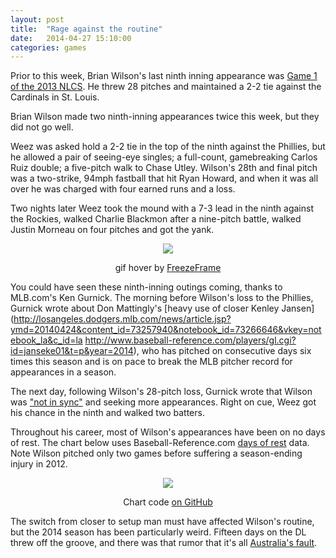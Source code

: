 ```yaml
---
layout: post
title:  "Rage against the routine"
date:   2014-04-27 15:10:00
categories: games
---
```


Prior to this week, Brian Wilson's last ninth inning appearance was [Game 1 of the 2013 NLCS](http://m.mlb.com/video/topic/69490714/v31125445/nlcs-gm1-wilson-escapes-ninth-sends-it-to-extras/?c_id=mlb). He threw 28 pitches and maintained a 2-2 tie against the Cardinals in St. Louis.

Brian Wilson made two ninth-inning appearances twice this week, but they did not go well.

Weez was asked hold a 2-2 tie in the top of the ninth against the Phillies, but he allowed a pair of seeing-eye singles; a full-count, gamebreaking Carlos Ruiz double; a five-pitch walk to Chase Utley. Wilson's 28th and final pitch was a two-strike, 94mph fastball that hit Ryan Howard, and when it was all over he was charged with four earned runs and a loss.

Two nights later Weez took the mound with a 7-3 lead in the ninth against the Rockies, walked Charlie Blackmon after a nine-pitch battle, walked Justin Morneau on four pitches and got the yank.

<div align="center">
    <img class="freezeframe" src="{{ site.url }}/post-assets/2014-04-27-routine/bye.gif"/>
    <p class="caption">gif hover by <a href="http://freezeframe.chrisantonellis.com">FreezeFrame</a></p>
</div>


You could have seen these ninth-inning outings coming, thanks to MLB.com's Ken Gurnick. The morning before Wilson's loss to the Phillies, Gurnick wrote about Don Mattingly's [heavy use of closer Kenley Jansen](http://losangeles.dodgers.mlb.com/news/article.jsp?ymd=20140424&content_id=73257940&notebook_id=73266646&vkey=notebook_la&c_id=la
http://www.baseball-reference.com/players/gl.cgi?id=janseke01&t=p&year=2014), who has pitched on consecutive days six times this season and is on pace to break the MLB pitcher record for appearances in a season.

The next day, following Wilson's 28-pitch loss, Gurnick wrote that Wilson was ["not in sync"](http://mlb.mlb.com/news/article.jsp?ymd=20140425&content_id=73322494&notebook_id=73345020&vkey=notebook_la&c_id=la) and seeking more appearances. Right on cue, Weez got his chance in the ninth and walked two batters.

Throughout his career, most of Wilson's appearances have been on no days of rest. The chart below uses Baseball-Reference.com [days of rest](http://www.baseball-reference.com/players/gl.cgi?id=wilsobr01&t=p&year=2014) data. Note Wilson pitched only two games before suffering a season-ending injury in 2012.

<div align="center">
    <img src="{{ site.url }}/post-assets/2014-04-27-routine/rest.png"/>
    <p><span class="caption">Chart code <a href="https://github.com/danhillreports/isbrianwilsonraging/tree/gh-pages/data/2014-04-27-routine">on GitHub</a></span></p>
</div>

The switch from closer to setup man must have affected Wilson's routine, but the 2014 season has been particularly weird. Fifteen days on the DL threw off the groove, and there was that rumor that it's all [Australia's fault](http://articles.latimes.com/2014/apr/02/sports/la-sp-dodgers-kershaw-wilson-20140403).
